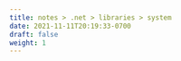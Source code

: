 ```yaml
---
title: notes > .net > libraries > system
date: 2021-11-11T20:19:33-0700
draft: false
weight: 1
---
```

